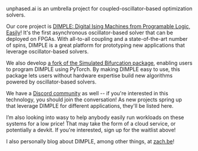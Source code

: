 unphased.ai is an umbrella project for coupled-oscillator-based optimization solvers.

Our core project is [DIMPLE: Digital Ising Machines from Programable Logic, Easily](https://github.com/zbelateche/digial-ising)! It's the first asynchronous oscillator-based solver that can be deployed on FPGAs. With all-to-all coupling and a state-of-the-art number of spins, DIMPLE is a great platform for prototyping new applications that leverage oscillator-based solvers.

We also develop [a fork of the Simulated Bifurcation package](https://github.com/zbelateche/simulated-bifurcation-ising/tree/main), enabling users to program DIMPLE using PyTorch. By making DIMPLE easy to use, this package lets users without hardware expertise build new algorithms powered by oscillator-based solvers.

We have a [Discord community](https://discord.gg/e6cbRuMb7p) as well -- if you're interested in this technology, you should join the conversation! As new projects spring up that leverage DIMPLE for different applications, they'll be listed here. 

I’m also looking into wasy to help anybody easily run workloads on these systems for a low price! That may take the form of a cloud service, or potentially a devkit. If you're interested, sign up for the waitlist above!

I also personally blog about DIMPLE, among other things, at [zach.be](https://www.zach.be)!
